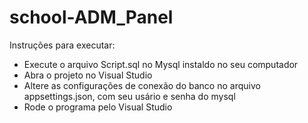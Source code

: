 # school-ADM_Panel

Instruções para executar:
  
- Execute o arquivo Script.sql no Mysql instaldo no seu computador
- Abra o projeto no Visual Studio
- Altere as configurações de conexão do banco no arquivo appsettings.json, com seu usário e senha do mysql
- Rode o programa pelo Visual Studio
